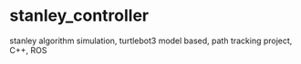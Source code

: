 # stanley_controller
stanley algorithm simulation, turtlebot3 model based, path tracking project, C++, ROS
